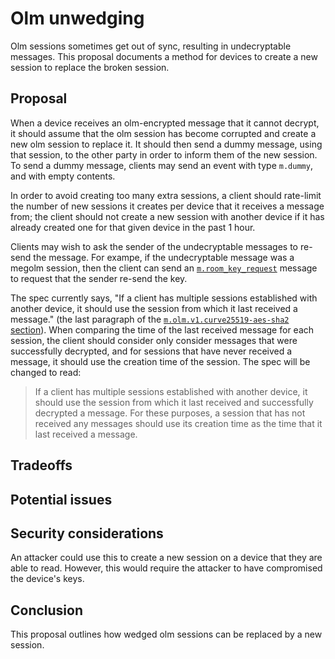 # Olm unwedging

Olm sessions sometimes get out of sync, resulting in undecryptable messages.
This proposal documents a method for devices to create a new session to replace
the broken session.

## Proposal

When a device receives an olm-encrypted message that it cannot decrypt, it
should assume that the olm session has become corrupted and create a new olm
session to replace it.  It should then send a dummy message, using that
session, to the other party in order to inform them of the new session.  To
send a dummy message, clients may send an event with type `m.dummy`, and with
empty contents.

In order to avoid creating too many extra sessions, a client should rate-limit
the number of new sessions it creates per device that it receives a message
from; the client should not create a new session with another device if it has
already created one for that given device in the past 1 hour.

Clients may wish to ask the sender of the undecryptable messages to re-send the
message.  For exampe, if the undecryptable message was a megolm session, then
the client can send an
[`m.room_key_request`](https://matrix.org/docs/spec/client_server/r0.4.0.html#m-room-key-request)
message to request that the sender re-send the key.

The spec currently says, "If a client has multiple sessions established with
another device, it should use the session from which it last received a
message." (the last paragraph of the [`m.olm.v1.curve25519-aes-sha2`
section](https://matrix.org/docs/spec/client_server/r0.4.0.html#m-olm-v1-curve25519-aes-sha2)).
When comparing the time of the last received message for each session, the
client should consider only consider messages that were successfully decrypted,
and for sessions that have never received a message, it should use the creation
time of the session.  The spec will be changed to read:

> If a client has multiple sessions established with another device, it should
> use the session from which it last received and successfully decrypted a
> message.  For these purposes, a session that has not received any messages
> should use its creation time as the time that it last received a message.

## Tradeoffs

## Potential issues

## Security considerations

An attacker could use this to create a new session on a device that they are
able to read. However, this would require the attacker to have compromised the
device's keys.

## Conclusion

This proposal outlines how wedged olm sessions can be replaced by a new
session.
